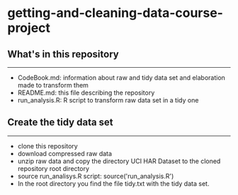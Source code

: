 # getting-and-cleaning-data-course-project

## What's in this repository
--------------------------------
* CodeBook.md: information about raw and tidy data set and elaboration made to transform them
* README.md: this file describing the repository
* run_analysis.R: R script to transform raw data set in a tidy one

## Create the tidy data set
-------------------------------
* clone this repository
* download compressed raw data
* unzip raw data and copy the directory UCI HAR Dataset to the cloned repository root directory
* source run_analisys.R script: source('run_analysis.R')
* In the root directory you find the file tidy.txt with the tidy data set.